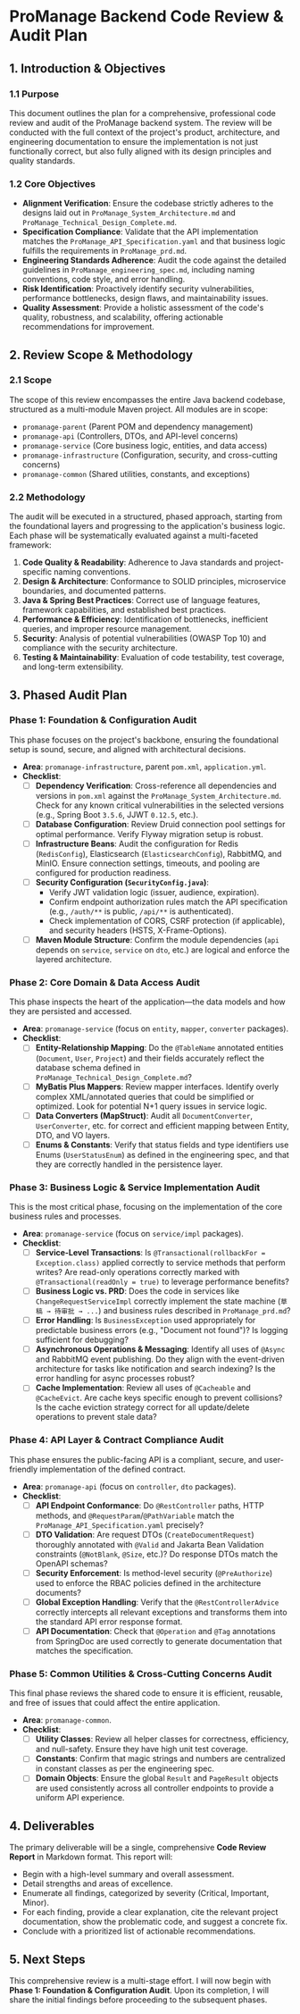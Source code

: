 # ProManage Backend Code Review & Audit Plan

## 1. Introduction & Objectives

### 1.1 Purpose
This document outlines the plan for a comprehensive, professional code review and audit of the ProManage backend system. The review will be conducted with the full context of the project's product, architecture, and engineering documentation to ensure the implementation is not just functionally correct, but also fully aligned with its design principles and quality standards.

### 1.2 Core Objectives
- **Alignment Verification**: Ensure the codebase strictly adheres to the designs laid out in `ProManage_System_Architecture.md` and `ProManage_Technical_Design_Complete.md`.
- **Specification Compliance**: Validate that the API implementation matches the `ProManage_API_Specification.yaml` and that business logic fulfills the requirements in `ProManage_prd.md`.
- **Engineering Standards Adherence**: Audit the code against the detailed guidelines in `ProManage_engineering_spec.md`, including naming conventions, code style, and error handling.
- **Risk Identification**: Proactively identify security vulnerabilities, performance bottlenecks, design flaws, and maintainability issues.
- **Quality Assessment**: Provide a holistic assessment of the code's quality, robustness, and scalability, offering actionable recommendations for improvement.

## 2. Review Scope & Methodology

### 2.1 Scope
The scope of this review encompasses the entire Java backend codebase, structured as a multi-module Maven project. All modules are in scope:
- `promanage-parent` (Parent POM and dependency management)
- `promanage-api` (Controllers, DTOs, and API-level concerns)
- `promanage-service` (Core business logic, entities, and data access)
- `promanage-infrastructure` (Configuration, security, and cross-cutting concerns)
- `promanage-common` (Shared utilities, constants, and exceptions)

### 2.2 Methodology
The audit will be executed in a structured, phased approach, starting from the foundational layers and progressing to the application's business logic. Each phase will be systematically evaluated against a multi-faceted framework:
1.  **Code Quality & Readability**: Adherence to Java standards and project-specific naming conventions.
2.  **Design & Architecture**: Conformance to SOLID principles, microservice boundaries, and documented patterns.
3.  **Java & Spring Best Practices**: Correct use of language features, framework capabilities, and established best practices.
4.  **Performance & Efficiency**: Identification of bottlenecks, inefficient queries, and improper resource management.
5.  **Security**: Analysis of potential vulnerabilities (OWASP Top 10) and compliance with the security architecture.
6.  **Testing & Maintainability**: Evaluation of code testability, test coverage, and long-term extensibility.

## 3. Phased Audit Plan

### Phase 1: Foundation & Configuration Audit
This phase focuses on the project's backbone, ensuring the foundational setup is sound, secure, and aligned with architectural decisions.

-   **Area**: `promanage-infrastructure`, parent `pom.xml`, `application.yml`.
-   **Checklist**:
    -   [ ] **Dependency Verification**: Cross-reference all dependencies and versions in `pom.xml` against the `ProManage_System_Architecture.md`. Check for any known critical vulnerabilities in the selected versions (e.g., Spring Boot `3.5.6`, JJWT `0.12.5`, etc.).
    -   [ ] **Database Configuration**: Review Druid connection pool settings for optimal performance. Verify Flyway migration setup is robust.
    -   [ ] **Infrastructure Beans**: Audit the configuration for Redis (`RedisConfig`), Elasticsearch (`ElasticsearchConfig`), RabbitMQ, and MinIO. Ensure connection settings, timeouts, and pooling are configured for production readiness.
    -   [ ] **Security Configuration (`SecurityConfig.java`)**:
        -   Verify JWT validation logic (issuer, audience, expiration).
        -   Confirm endpoint authorization rules match the API specification (e.g., `/auth/**` is public, `/api/**` is authenticated).
        -   Check implementation of CORS, CSRF protection (if applicable), and security headers (HSTS, X-Frame-Options).
    -   [ ] **Maven Module Structure**: Confirm the module dependencies (`api` depends on `service`, `service` on `dto`, etc.) are logical and enforce the layered architecture.

### Phase 2: Core Domain & Data Access Audit
This phase inspects the heart of the application—the data models and how they are persisted and accessed.

-   **Area**: `promanage-service` (focus on `entity`, `mapper`, `converter` packages).
-   **Checklist**:
    -   [ ] **Entity-Relationship Mapping**: Do the `@TableName` annotated entities (`Document`, `User`, `Project`) and their fields accurately reflect the database schema defined in `ProManage_Technical_Design_Complete.md`?
    -   [ ] **MyBatis Plus Mappers**: Review mapper interfaces. Identify overly complex XML/annotated queries that could be simplified or optimized. Look for potential N+1 query issues in service logic.
    -   [ ] **Data Converters (MapStruct)**: Audit all `DocumentConverter`, `UserConverter`, etc. for correct and efficient mapping between Entity, DTO, and VO layers.
    -   [ ] **Enums & Constants**: Verify that status fields and type identifiers use Enums (`UserStatusEnum`) as defined in the engineering spec, and that they are correctly handled in the persistence layer.

### Phase 3: Business Logic & Service Implementation Audit
This is the most critical phase, focusing on the implementation of the core business rules and processes.

-   **Area**: `promanage-service` (focus on `service/impl` packages).
-   **Checklist**:
    -   [ ] **Service-Level Transactions**: Is `@Transactional(rollbackFor = Exception.class)` applied correctly to service methods that perform writes? Are read-only operations correctly marked with `@Transactional(readOnly = true)` to leverage performance benefits?
    -   [ ] **Business Logic vs. PRD**: Does the code in services like `ChangeRequestServiceImpl` correctly implement the state machine (`草稿 → 待审批 → ...`) and business rules described in `ProManage_prd.md`?
    -   [ ] **Error Handling**: Is `BusinessException` used appropriately for predictable business errors (e.g., "Document not found")? Is logging sufficient for debugging?
    -   [ ] **Asynchronous Operations & Messaging**: Identify all uses of `@Async` and RabbitMQ event publishing. Do they align with the event-driven architecture for tasks like notification and search indexing? Is the error handling for async processes robust?
    -   [ ] **Cache Implementation**: Review all uses of `@Cacheable` and `@CacheEvict`. Are cache keys specific enough to prevent collisions? Is the cache eviction strategy correct for all update/delete operations to prevent stale data?

### Phase 4: API Layer & Contract Compliance Audit
This phase ensures the public-facing API is a compliant, secure, and user-friendly implementation of the defined contract.

-   **Area**: `promanage-api` (focus on `controller`, `dto` packages).
-   **Checklist**:
    -   [ ] **API Endpoint Conformance**: Do `@RestController` paths, HTTP methods, and `@RequestParam`/`@PathVariable` match the `ProManage_API_Specification.yaml` precisely?
    -   [ ] **DTO Validation**: Are request DTOs (`CreateDocumentRequest`) thoroughly annotated with `@Valid` and Jakarta Bean Validation constraints (`@NotBlank`, `@Size`, etc.)? Do response DTOs match the OpenAPI schemas?
    -   [ ] **Security Enforcement**: Is method-level security (`@PreAuthorize`) used to enforce the RBAC policies defined in the architecture documents?
    -   [ ] **Global Exception Handling**: Verify that the `@RestControllerAdvice` correctly intercepts all relevant exceptions and transforms them into the standard API error response format.
    -   [ ] **API Documentation**: Check that `@Operation` and `@Tag` annotations from SpringDoc are used correctly to generate documentation that matches the specification.

### Phase 5: Common Utilities & Cross-Cutting Concerns Audit
This final phase reviews the shared code to ensure it is efficient, reusable, and free of issues that could affect the entire application.

-   **Area**: `promanage-common`.
-   **Checklist**:
    -   [ ] **Utility Classes**: Review all helper classes for correctness, efficiency, and null-safety. Ensure they have high unit test coverage.
    -   [ ] **Constants**: Confirm that magic strings and numbers are centralized in constant classes as per the engineering spec.
    -   [ ] **Domain Objects**: Ensure the global `Result` and `PageResult` objects are used consistently across all controller endpoints to provide a uniform API experience.

## 4. Deliverables

The primary deliverable will be a single, comprehensive **Code Review Report** in Markdown format. This report will:
-   Begin with a high-level summary and overall assessment.
-   Detail strengths and areas of excellence.
-   Enumerate all findings, categorized by severity (Critical, Important, Minor).
-   For each finding, provide a clear explanation, cite the relevant project documentation, show the problematic code, and suggest a concrete fix.
-   Conclude with a prioritized list of actionable recommendations.

## 5. Next Steps

This comprehensive review is a multi-stage effort. I will now begin with **Phase 1: Foundation & Configuration Audit**. Upon its completion, I will share the initial findings before proceeding to the subsequent phases.
